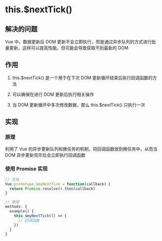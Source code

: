 # this.$nextTick()

## 解决的问题

Vue 中，数据更新后 DOM 更新不会立即执行，而是通过异步队列的方式进行批量更新，这样可以提高性能。但可能会导致获取不到最新的 DOM

## 作用

1. this.$nextTick() 是一个用于在下次 DOM 更新循环结束后执行回调函数的方法

2. 可以确保在进行 DOM 更新后执行相关操作

3. 当 DOM 更新循环中多次修改数据，那么 this.$nextTick() 只执行一次

## 实现

### 原理

利用了 Vue 的异步更新队列和微任务的机制，将回调函数放到微任务中，从而当 DOM 异步更新完毕后会立即执行回调函数

### 使用 Promise 实现

```js
// 实现
Vue.prototype.$myNextTick = function(callback) {
  return Promise.resolve().then(callback)
}

// 使用
methods: {
  example() {
    this.$myNextTick(() => {
      // 回调函数
    })
  }
}
```





